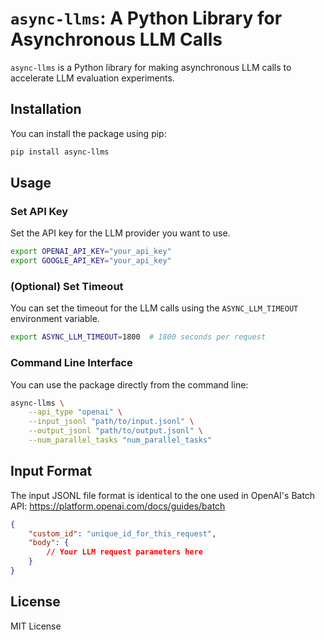 # `async-llms`: A Python Library for Asynchronous LLM Calls

`async-llms` is a Python library for making asynchronous LLM calls to accelerate LLM evaluation experiments.

## Installation

You can install the package using pip:

```bash
pip install async-llms
```

## Usage

### Set API Key
Set the API key for the LLM provider you want to use.
```bash
export OPENAI_API_KEY="your_api_key"
export GOOGLE_API_KEY="your_api_key"
```

### (Optional) Set Timeout
You can set the timeout for the LLM calls using the `ASYNC_LLM_TIMEOUT` environment variable.
```bash
export ASYNC_LLM_TIMEOUT=1800  # 1800 seconds per request
```

### Command Line Interface

You can use the package directly from the command line:

```bash
async-llms \
    --api_type "openai" \
    --input_jsonl "path/to/input.jsonl" \
    --output_jsonl "path/to/output.jsonl" \
    --num_parallel_tasks "num_parallel_tasks"
```

## Input Format

The input JSONL file format is identical to the one used in OpenAI's Batch API: https://platform.openai.com/docs/guides/batch

```json
{
    "custom_id": "unique_id_for_this_request",
    "body": {
        // Your LLM request parameters here
    }
}
```

## License

MIT License
